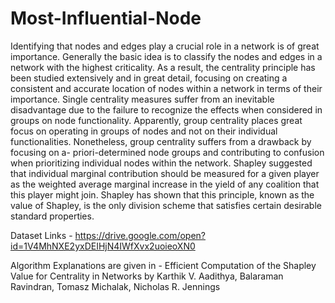 # Most-Influential-Node
Identifying that nodes and edges play a crucial role in a network is of great importance. Generally the basic idea is to classify the nodes and edges in a network with the highest criticality. As a result, the centrality principle has been studied extensively and in great detail, focusing on creating a consistent and accurate location of nodes within a network in terms of their importance. Single centrality measures suffer from an inevitable disadvantage due to the failure to recognize the effects when considered in groups on node functionality. Apparently, group centrality places great focus on operating in groups of nodes and not on their individual functionalities. Nonetheless, group centrality suffers from a drawback by focusing on a- priori-determined node groups and contributing to confusion when prioritizing individual nodes within the network. Shapley suggested that individual marginal contribution should be measured for a given player as the weighted average marginal increase in the yield of any coalition that this player might join. Shapley has shown that this principle, known as the value of Shapley, is the only division scheme that satisfies certain desirable standard properties.


Dataset Links - https://drive.google.com/open?id=1V4MhNXE2yxDEIHjN4IWfXvx2uoieoXN0

Algorithm Explanations are given in - Efficient Computation of the Shapley Value for Centrality in Networks
by Karthik V. Aadithya, Balaraman Ravindran, Tomasz Michalak, Nicholas R. Jennings
